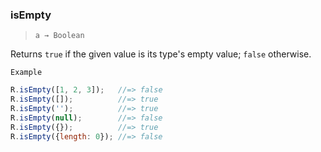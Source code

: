 ### isEmpty

> ```a → Boolean```

Returns `true` if the given value is its type's empty value; `false` otherwise.

`Example`

```js
R.isEmpty([1, 2, 3]);   //=> false
R.isEmpty([]);          //=> true
R.isEmpty('');          //=> true
R.isEmpty(null);        //=> false
R.isEmpty({});          //=> true
R.isEmpty({length: 0}); //=> false
```